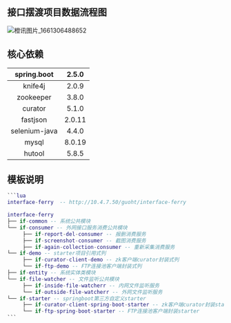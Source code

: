 ## 接口摆渡项目数据流程图

![橙讯图片_1661306488652](https://i.postimg.cc/y8tVrLM8/drawio.png)

## 核心依赖

|  spring.boot  | 2.5.0  |
| :-----------: | :----: |
|    knife4j    | 2.0.9  |
|   zookeeper   | 3.8.0  |
|    curator    | 5.1.0  |
|   fastjson    | 2.0.11 |
| selenium-java | 4.4.0  |
|     mysql     | 8.0.19 |
|    hutool     | 5.8.5  |

## 模板说明

~~~lua
```lua
interface-ferry  -- http://10.4.7.50/guoht/interface-ferry

interface-ferry
├── if-common -- 系统公共模块
└── if-consumer -- 外网接口服务消费公共模块
     ├── if-report-del-consumer -- 报删消费服务
     ├── if-screenshot-consumer -- 截图消费服务
     ├── if-again-collection-consumer -- 重新采集消费服务
└── if-demo -- starter项目引用式列
     ├── if-curator-client-demo -- zk客户端curator封装式列
     └── if-ftp-demo -- FTP连接池客户端封装式列
├── if-entity -- 系统实体类模块
└── if-file-watcher -- 文件监听公共模块
     ├── if-inside-file-watcherr -- 内网文件监听服务
     └── if-outside-file-watcherr -- 外网文件监听服务
└── if-starter -- springboot第三方自定义starter
     ├── if-curator-client-spring-boot-starter -- zk客户端curator封装starter
     └── if-ftp-spring-boot-starter -- FTP连接池客户端封装starter
```
~~~

